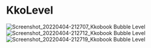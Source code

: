# KkoLevel

![Screenshot_20220404-212707_Kkobook Bubble Level](https://user-images.githubusercontent.com/52685277/161546723-171451b9-704b-4279-b996-20904a54da9e.jpg)
![Screenshot_20220404-212712_Kkobook Bubble Level](https://user-images.githubusercontent.com/52685277/161546742-62743aff-1cb7-4495-9544-d69e12da8f40.jpg)
![Screenshot_20220404-212719_Kkobook Bubble Level](https://user-images.githubusercontent.com/52685277/161546752-8baa8589-f44e-4406-ba2e-701c079465d0.jpg)
